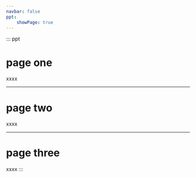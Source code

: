 ```yaml
---
navbar: false
ppt:
    showPage: true
---
```


<div style="height: 400px">

::: ppt
# page one
xxxx

----

# page two
xxxx

----

# page three
xxxx
:::

</div>
